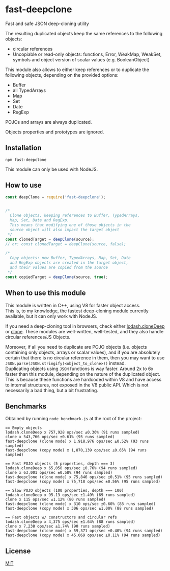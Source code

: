 # fast-deepclone

Fast and safe JSON deep-cloning utility

The resulting duplicated objects keep the same references to the following objects:

* circular references
* Uncopiable or read-only objects: functions, Error, WeakMap, WeakSet, symbols and object version of scalar values (e.g. BooleanObject)

This module also allows to either keep references or to duplicate the following objects, depending on the provided options:

* Buffer
* all TypedArrays
* Map
* Set
* Date 
* RegExp


POJOs and arrays are always duplicated. 

Objects properties and prototypes are ignored.

## Installation

`npm fast-deepclone`

This module can only be used with NodeJS.


## How to use


```js
const deepClone = require('fast-deepclone');


/*
  Clone objects, keeping references to Buffer, TypedArrays,
  Map, Set, Date and RegExp.
  This means that modifying one of those objects in the
  source object will also impact the target object
 */
const clonedTarget = deepClone(source);
// or: const clonedTarget = deepClone(source, false);

/*
  Copy objects: new Buffer, TypedArrays, Map, Set, Date
  and RegExp objects are created in the target object,
  and their values are copied from the source
 */
const copiedTarget = deepClone(source, true);
```

## When to use this module

This module is written in C++, using V8 for faster object access.  
This is, to my knowledge, the fastest deep-cloning module currently available, but it can only work with NodeJS.

If you need a deep-cloning tool in browsers, check either [lodash.cloneDeep](https://www.npmjs.com/package/lodash) or [clone](https://www.npmjs.com/package/clone). These modules are well-written, well-tested, and they also handle circular references/JS Objects.

Moreover, if all you need to duplicate are POJO objects (i.e. objects containing only objects, arrays or scalar values), and if you are absolutely certain that there is no circular reference in them, then you may want to use `JSON.parse(JSON.stringify(<object_to_clone>))` instead.  
Duplicating objects using `JSON` functions is way faster. Around 2x to 6x faster than this module, depending on the nature of the duplicated object.  
This is because these functions are hardcoded within V8 and have access to internal structures, not exposed in the V8 public API. Which is not necessarily a bad thing, but a bit frustrating.


## Benchmarks

Obtained by running `node benchmark.js` at the root of the project:

```
== Empty objects
lodash.cloneDeep x 757,928 ops/sec ±0.36% (91 runs sampled)
clone x 543,766 ops/sec ±0.61% (95 runs sampled)
fast-deepclone (clone mode) x 1,918,976 ops/sec ±0.52% (93 runs sampled)
fast-deepclone (copy mode) x 1,870,139 ops/sec ±0.65% (94 runs sampled)

== Fast POJO objects (5 properties, depth === 3)
lodash.cloneDeep x 65,058 ops/sec ±0.76% (94 runs sampled)
clone x 63,001 ops/sec ±0.58% (94 runs sampled)
fast-deepclone (clone mode) x 75,846 ops/sec ±0.51% (95 runs sampled)
fast-deepclone (copy mode) x 75,718 ops/sec ±0.56% (95 runs sampled)

== Slow POJO objects (100 properties, depth === 100)
lodash.cloneDeep x 95.13 ops/sec ±1.49% (69 runs sampled)
clone x 115 ops/sec ±1.12% (80 runs sampled)
fast-deepclone (clone mode) x 310 ops/sec ±0.60% (88 runs sampled)
fast-deepclone (copy mode) x 306 ops/sec ±1.00% (88 runs sampled)

== Fast objects w/ constructors and circular refs
lodash.cloneDeep x 4,375 ops/sec ±1.64% (88 runs sampled)
clone x 7,238 ops/sec ±1.74% (90 runs sampled)
fast-deepclone (clone mode) x 59,371 ops/sec ±0.40% (94 runs sampled)
fast-deepclone (copy mode) x 45,069 ops/sec ±0.11% (94 runs sampled)
```

## License

[MIT](https://opensource.org/licenses/MIT)
